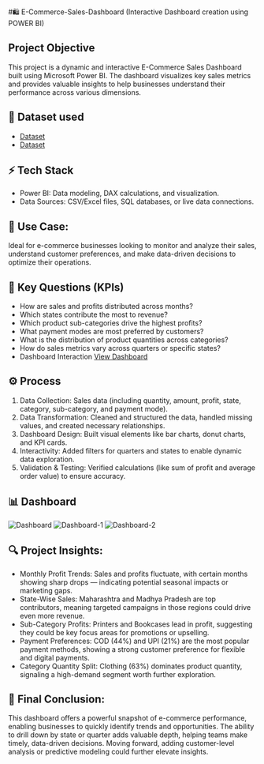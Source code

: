 #🛍️ E-Commerce-Sales-Dashboard (Interactive Dashboard creation using POWER BI)
## Project Objective
This project is a dynamic and interactive E-Commerce Sales Dashboard built using Microsoft Power BI. The dashboard visualizes key sales metrics and provides valuable insights to help businesses understand their performance across various dimensions.

## 📂 Dataset used
- <a href="https://github.com/WajihaKashafAli/E-Commerce-Sales-Dashboard/blob/main/Order.csv">Dataset</a>
- <a href="https://github.com/WajihaKashafAli/E-Commerce-Sales-Dashboard/blob/main/Details.csv">Dataset</a>

## ⚡ Tech Stack
- Power BI: Data modeling, DAX calculations, and visualization.
- Data Sources: CSV/Excel files, SQL databases, or live data connections.

## 🚀 Use Case:
Ideal for e-commerce businesses looking to monitor and analyze their sales, understand customer preferences, and make data-driven decisions to optimize their operations.

## 🧠 Key Questions (KPIs)
- How are sales and profits distributed across months?
- Which states contribute the most to revenue?
- Which product sub-categories drive the highest profits?
- What payment modes are most preferred by customers?
- What is the distribution of product quantities across categories?
- How do sales metrics vary across quarters or specific states?
- Dashboard Interaction <a href="https://github.com/WajihaKashafAli/E-Commerce-Sales-Dashboard/blob/main/Dashboard.PNG">View Dashboard</a>

## ⚙️ Process
1. Data Collection: Sales data (including quantity, amount, profit, state, category, sub-category, and payment mode).
2. Data Transformation: Cleaned and structured the data, handled missing values, and created necessary relationships.
3. Dashboard Design: Built visual elements like bar charts, donut charts, and KPI cards.
4. Interactivity: Added filters for quarters and states to enable dynamic data exploration.
5. Validation & Testing: Verified calculations (like sum of profit and average order value) to ensure accuracy.

## 📊 Dashboard
![Dashboard](https://github.com/user-attachments/assets/29303346-b3e9-4555-92c5-b4041c92bdaf)
![Dashboard-1](https://github.com/user-attachments/assets/146733a8-c6b7-4f92-a045-3955ddf7183b)
![Dashboard-2](https://github.com/user-attachments/assets/9f039141-e539-4760-a3b5-7b6c7a1a3be1)

## 🔍 Project Insights:
- Monthly Profit Trends: Sales and profits fluctuate, with certain months showing sharp drops — indicating potential seasonal impacts or marketing gaps.
- State-Wise Sales: Maharashtra and Madhya Pradesh are top contributors, meaning targeted campaigns in those regions could drive even more revenue.
- Sub-Category Profits: Printers and Bookcases lead in profit, suggesting they could be key focus areas for promotions or upselling.
- Payment Preferences: COD (44%) and UPI (21%) are the most popular payment methods, showing a strong customer preference for flexible and digital payments.
- Category Quantity Split: Clothing (63%) dominates product quantity, signaling a high-demand segment worth further exploration.

## 🏁 Final Conclusion:
This dashboard offers a powerful snapshot of e-commerce performance, enabling businesses to quickly identify trends and opportunities. The ability to drill down by state or quarter adds valuable depth, helping teams make timely, data-driven decisions. Moving forward, adding customer-level analysis or predictive modeling could further elevate insights.

